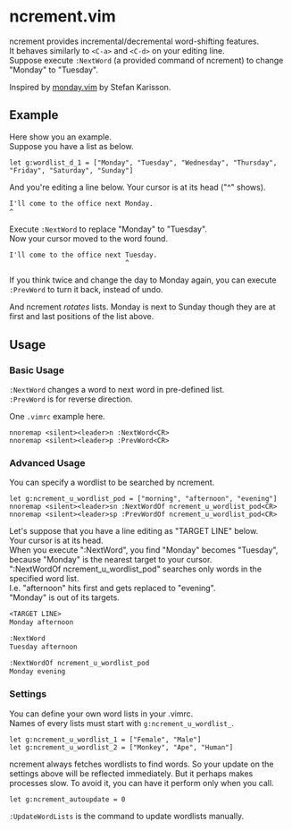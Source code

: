 # ncrement.vim
ncrement provides incremental/decremental word-shifting features.  
It behaves similarly to `<C-a>` and `<C-d>` on your editing line.  
Suppose execute `:NextWord` (a provided command of ncrement) to change "Monday" to "Tuesday".  

Inspired by [monday.vim](https://www.vim.org/scripts/script.php?script_id=1046) by Stefan Karisson.

## Example
Here show you an example.  
Suppose you have a list as below.

```.vimrc
let g:wordlist_d_1 = ["Monday", "Tuesday", "Wednesday", "Thursday", "Friday", "Saturday", "Sunday"]
```
 
And you're editing a line below. Your cursor is at its head ("^" shows).
```example.txt
I'll come to the office next Monday.
^
```

Execute `:NextWord` to replace "Monday" to "Tuesday".  
Now your cursor moved to the word found.

```example.txt
I'll come to the office next Tuesday.
                             ^
```

If you think twice and change the day to Monday again, you can execute `:PrevWord` to turn it back, instead of undo.

And ncrement *rotates* lists.
Monday is next to Sunday though they are at first and last positions of the list above.


## Usage
### Basic Usage
`:NextWord` changes a word to next word in pre-defined list.  
`:PrevWord` is for reverse direction.

One `.vimrc` example here.

```.vimrc
nnoremap <silent><leader>n :NextWord<CR>
nnoremap <silent><leader>p :PrevWord<CR>
```

### Advanced Usage
You can specify a wordlist to be searched by ncrement.

```.vimrc
let g:ncrement_u_wordlist_pod = ["morning", "afternoon", "evening"]
nnoremap <silent><leader>sn :NextWordOf ncrement_u_wordlist_pod<CR>
nnoremap <silent><leader>sp :PrevWordOf ncrement_u_wordlist_pod<CR>
```

Let's suppose that you have a line editing as "TARGET LINE" below.  
Your cursor is at its head.  
When you execute ":NextWord", you find "Monday" becomes "Tuesday", because "Monday" is the nearest target to your cursor.  
":NextWordOf ncrement_u_wordlist_pod" searches only words in the specified word list.  
I.e. "afternoon" hits first and gets replaced to "evening".  
"Monday" is out of its targets.

```example.txt
<TARGET LINE>
Monday afternoon

:NextWord
Tuesday afternoon

:NextWordOf ncrement_u_wordlist_pod
Monday evening
```

### Settings
You can define your own word lists in your .vimrc.  
Names of every lists must start with `g:ncrement_u_wordlist_`.

```
let g:ncrement_u_wordlist_1 = ["Female", "Male"]
let g:ncrement_u_wordlist_2 = ["Monkey", "Ape", "Human"]
```

ncrement always fetches wordlists to find words.
So your update on the settings above will be reflected immediately.
But it perhaps makes processes slow.
To avoid it, you can have it perform only when you call.

```
let g:ncrement_autoupdate = 0
```

`:UpdateWordLists` is the command to update wordlists manually.


